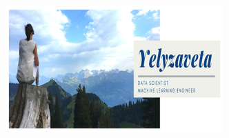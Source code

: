 <img src="https://raw.githubusercontent.com/ElizaLo/ElizaLo/master/banner_img.png" width="882" height="294">
